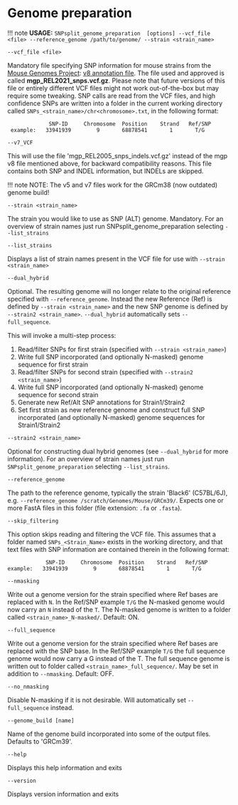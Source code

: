 # Genome preparation

!!! note
    **USAGE:** `SNPsplit_genome_preparation  [options] --vcf_file <file> --reference_genome /path/to/genome/ --strain <strain_name>`
    

`--vcf_file <file>`

Mandatory file specifying SNP information for mouse strains from the [Mouse Genomes Project](https://www.mousegenomes.org/): [v8 annotation file](https://ftp.ebi.ac.uk/pub/databases/mousegenomes/REL-2112-v8-SNPs_Indels/). The file used and approved is called **mgp_REL2021_snps.vcf.gz**. Please note that future versions of this file or entirely different VCF files might not work out-of-the-box but may require some tweaking. SNP calls are read from the VCF files, and high confidence SNPs are written into  a folder in the current working directory called `SNPs_<strain_name>/chr<chromosome>.txt`, in the following format:

```             
             SNP-ID     Chromosome  Position    Strand   Ref/SNP
 example:   33941939        9       68878541       1       T/G
```

`--v7_VCF`

This will use the file 'mgp_REL2005_snps_indels.vcf.gz' instead of the mgp v8 file mentioned above, for backward compatibility reasons. This file contains both SNP and INDEL information, but INDELs are skipped. 

!!! note
    NOTE: The v5 and v7 files work for the GRCm38 (now outdated) genome build!

`--strain <strain_name>`

The strain you would like to use as SNP (ALT) genome. Mandatory. For an overview of strain names just run SNPsplit_genome_preparation selecting `--list_strains`

`--list_strains`

Displays a list of strain names present in the VCF file for use with `--strain <strain_name>`

`--dual_hybrid`

Optional. The resulting genome will no longer relate to the original reference specified with `--reference_genome`. Instead the new Reference (Ref) is defined by `--strain <strain_name>` and the new SNP genome is defined by `--strain2 <strain_name>`. `--dual_hybrid` automatically sets `--full_sequence`.

This will invoke a multi-step process:
   1) Read/filter SNPs for first strain (specified with `--strain <strain_name>`)
   2) Write full SNP incorporated (and optionally N-masked) genome sequence for first strain
   3) Read/filter SNPs for second strain (specified with `--strain2 <strain_name>`)
   4) Write full SNP incorporated (and optionally N-masked) genome sequence for second strain
   5) Generate new Ref/Alt SNP annotations for Strain1/Strain2
   6) Set first strain as new reference genome and construct full SNP incorporated (and optionally N-masked) genome sequences for Strain1/Strain2


`--strain2 <strain_name>`

Optional for constructing dual hybrid genomes (see `--dual_hybrid` for more information). For an overview of strain names just run `SNPsplit_genome_preparation` selecting `--list_strains`.

`--reference_genome`

The path to the reference genome, typically the strain 'Black6' (C57BL/6J), e.g. `--reference_genome /scratch/Genomes/Mouse/GRCm39/`. Expects one or more FastA files in this folder (file extension: `.fa` or `.fasta`).

`--skip_filtering`

This option skips reading and filtering the VCF file. This assumes that a folder named `SNPs_<Strain_Name>` exists in the working directory, and that text files with SNP information are contained therein in the following format:

```
            SNP-ID     Chromosome  Position    Strand   Ref/SNP
example:   33941939        9       68878541       1       T/G
```

`--nmasking`

Write out a genome version for the strain specified where Ref bases are replaced with `N`. In the Ref/SNP example `T/G` the N-masked genome would now carry an `N` instead of the `T`. The N-masked genome is written to a folder called  `<strain_name>_N-masked/`. Default: ON.

`--full_sequence`

Write out a genome version for the strain specified where Ref bases are replaced with the SNP base. In the Ref/SNP example `T/G` the full sequence genome would now carry a G instead of the T. The full sequence genome is written out to folder called `<strain_name>_full_sequence/`. May be set in addition to `--nmasking`. Default: OFF.

`--no_nmasking`

Disable N-masking if it is not desirable. Will automatically set `--full_sequence` instead.

`--genome_build [name]`

Name of the genome build incorporated into some of the output files. Defaults to 'GRCm39'.

`--help`

Displays this help information and exits

`--version`

Displays version information and exits